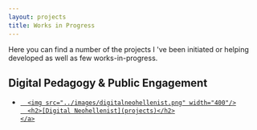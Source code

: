 ```yaml
---
layout: projects
title: Works in Progress
---
```

Here you can find a number of the projects I 've been initiated or helping developed as well as few works-in-progress. 

Digital Pedagogy & Public Engagement 
-----------------------------------------
<ul>
  <li>
    <a href="../projects/digital-neohellenist.md">

      <img src="../images/digitalneohellenist.png" width="400"/>
      <h2>[Digital Neohellenist](projects)</h2>
    </a>
  </li>
</ul>
